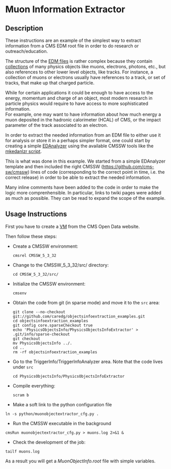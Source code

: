 # Muon Information Extractor

## Description

These instructions are an example of the simplest way to extract information 
from a CMS EDM root file in order to do research or outreach/education.  

The structure of the [EDM files](https://twiki.cern.ch/twiki/bin/view/CMSPublic/WorkBookCMSSWFramework?rev=12) is rather complex because they contain [collections](https://twiki.cern.ch/twiki/bin/view/CMSPublic/SWGuideDataFormatTable?rev=58) of many physics objects like muons, electrons, photons, etc., but also 
references to other lower level objects, like tracks.  For instance, 
a collection of muons or electrons usually have references to a track, 
or set of tracks, that make up that charged particle.  

While for certain applications it could be enough to have 
access to the energy, momentum and charge 
of an object, most modern research in particle physics 
would require to have access to more sophisticated information.  
For example, one may want to have information
about how much energy a muon deposited in the hadronic calorimeter (HCAL) of CMS, or the impact parameter of the track associated to an electron.

In order to extract the needed information from an EDM file to either 
use it for analysis or store it in a perhaps simpler format, 
one could start by creating a simple [EDAnalyzer](https://twiki.cern.ch/twiki/bin/view/CMSPublic/WorkBookWriteFrameworkModule) using the available CMSSW tools 
like the [mkedanlzr script](https://twiki.cern.ch/twiki/bin/view/CMSPublic/SWGuideSkeletonCodeGenerator?rev=15).

This is what was done in this example.  We started from a simple EDAnalyzer
template and then included the right CMSSW (https://github.com/cms-sw/cmssw) lines of code (corresponding to the
correct point in time, i.e. the correct release) in order to be able to extract the needed information.

Many inline comments have been added to the code in order 
to make the logic more comprenhensible.  In particular, links to
twiki pages were added as much as possible.  They can be read to
expand the scope of the example.

## Usage Instructions

First you have to create a [VM](http://opendata.cern.ch/VM/CMS "CMS Open Data Portal") from the CMS Open Data website. 

Then follow these steps:

- Create a CMSSW environment: 

    ```
    cmsrel CMSSW_5_3_32
    ```

- Change to the CMSSW_5_3_32/src/ directory:

    ```
    cd CMSSW_5_3_32/src/
    ```

- Initialize the CMSSW environment:

  ```
  cmsenv
  ```

- Obtain the code from git (in sparse mode) and move it to the `src` area:

  ```   
  git clone --no-checkout git://github.com/caredg/objectsinfoextraction_examples.git
  cd objectsinfoextraction_examples
  git config core.sparseCheckout true
  echo 'PhysicsObjectsInfo/PhysicsObjectsInfoExtractor' > .git/info/sparse-checkout
  git checkout   
  mv PhysicsObjectsInfo ../.
  cd ..
  rm -rf objectsinfoextraction_examples

- Go to the TriggerInfo/TriggerInfoAnalyzer area.  Note that the code lives under `src`

  ```
  cd PhysicsObjectsInfo/PhysicsObjectsInfoExtractor
  ```

- Compile everything:

  ```
  scram b
  ```

- Make a soft link to the python configuration file

```
ln -s python/muonobjectextractor_cfg.py .
```

- Run the CMSSW executable in the background

```
cmsRun muonobjectextractor_cfg.py > muons.log 2>&1 &
```

- Check the development of the job:

```
tailf muons.log
```

As a result you will get a *MuonObjectInfo.root* file with simple variables. 
